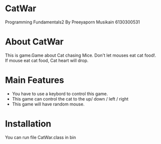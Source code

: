 # CatWar
 Programming Fundamentals2 By Preeyaporn Musikain 6130300531
# About CatWar
This is game.Game about Cat chasing Mice. Don't let mouses eat cat food!.
If mouse eat cat food, Cat heart will drop.
# Main Features
- You have to use a keybord to control this game.
- This game can control the cat to the up/ down / left / right 
- This game will have random mouse.
# Installation
You can run file CatWar.class in bin
